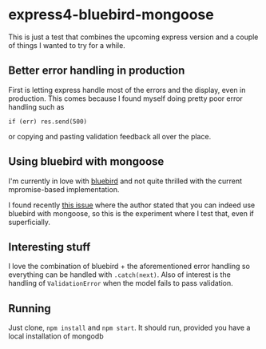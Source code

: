 express4-bluebird-mongoose
========

This is just a test that combines the upcoming express version and
a couple of things I wanted to try for a while.

Better error handling in production
-----

First is letting express handle most of the errors and the display, even in
production. This comes because I found myself doing pretty poor error handling
such as

    if (err) res.send(500)

or copying and pasting validation feedback all over the place.

Using bluebird with mongoose
-------

I'm currently in love with [bluebird](https://github.com/petkaantonov/bluebird)
and not quite thrilled with the current mpromise-based implementation.

I found recently [this issue](https://github.com/yamadapc/mongoose-bluebird-utils/issues/1)
where the author stated that you can indeed use bluebird with mongoose, so
this is the experiment where I test that, even if superficially.

Interesting stuff
-------

I love the combination of bluebird + the aforementioned error handling so
everything can be handled with `.catch(next)`. Also of interest is the handling
of `ValidationError` when the model fails to pass validation.

Running
-------

Just clone, `npm install` and `npm start`. It should run, provided you have a
local installation of mongodb

